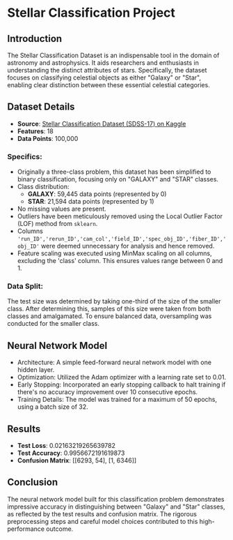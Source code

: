 # Stellar Classification Project

## Introduction

The Stellar Classification Dataset is an indispensable tool in the domain of astronomy and astrophysics. It aids researchers and enthusiasts in understanding the distinct attributes of stars. Specifically, the dataset focuses on classifying celestial objects as either "Galaxy" or "Star", enabling clear distinction between these essential celestial categories.

## Dataset Details

- **Source**: [Stellar Classification Dataset (SDSS-17) on Kaggle](https://www.kaggle.com/datasets/fedesoriano/stellar-classification-dataset-sdss17)
- **Features**: 18
- **Data Points**: 100,000

### Specifics:

- Originally a three-class problem, this dataset has been simplified to binary classification, focusing only on "GALAXY" and "STAR" classes.
- Class distribution:
  - **GALAXY**: 59,445 data points (represented by 0)
  - **STAR**: 21,594 data points (represented by 1)
- No missing values are present.
- Outliers have been meticulously removed using the Local Outlier Factor (LOF) method from `sklearn`.
- Columns `'run_ID','rerun_ID','cam_col','field_ID','spec_obj_ID','fiber_ID','obj_ID'` were deemed unnecessary for analysis and hence removed.
- Feature scaling was executed using MinMax scaling on all columns, excluding the 'class' column. This ensures values range between 0 and 1.

### Data Split:

The test size was determined by taking one-third of the size of the smaller class. After determining this, samples of this size were taken from both classes and amalgamated. To ensure balanced data, oversampling was conducted for the smaller class.

## Neural Network Model

- Architecture: A simple feed-forward neural network model with one hidden layer.
- Optimization: Utilized the Adam optimizer with a learning rate set to 0.01.
- Early Stopping: Incorporated an early stopping callback to halt training if there's no accuracy improvement over 10 consecutive epochs.
- Training Details: The model was trained for a maximum of 50 epochs, using a batch size of 32.

## Results

- **Test Loss**: 0.02163219265639782
- **Test Accuracy**: 0.9956672191619873
- **Confusion Matrix**:
[[6293, 54],
[1, 6346]]


## Conclusion

The neural network model built for this classification problem demonstrates impressive accuracy in distinguishing between "Galaxy" and "Star" classes, as reflected by the test results and confusion matrix. The rigorous preprocessing steps and careful model choices contributed to this high-performance outcome.

